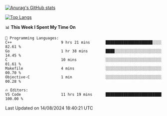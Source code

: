 [![Anurag's GitHub stats](https://github-readme-stats.vercel.app/api?username=wugouzi&count_private=true)](https://github.com/anuraghazra/github-readme-stats)

[![Top Langs](https://github-readme-stats.vercel.app/api/top-langs/?username=wugouzi&layout=compact&count_private=true&hide=html)](https://github.com/anuraghazra/github-readme-stats)

<!--START_SECTION:waka-->
📊 **This Week I Spent My Time On** 

```text
💬 Programming Languages: 
C++                      9 hrs 21 mins       █████████████████████░░░░   82.61 % 
Go                       1 hr 38 mins        ████░░░░░░░░░░░░░░░░░░░░░   14.45 % 
C                        10 mins             ░░░░░░░░░░░░░░░░░░░░░░░░░   01.61 % 
Makefile                 4 mins              ░░░░░░░░░░░░░░░░░░░░░░░░░   00.70 % 
Objective-C              1 min               ░░░░░░░░░░░░░░░░░░░░░░░░░   00.28 % 

🔥 Editors: 
VS Code                  11 hrs 19 mins      █████████████████████████   100.00 % 
```


 Last Updated on 14/08/2024 18:40:21 UTC
<!--END_SECTION:waka-->

<!--
**wugouzi/wugouzi** is a ✨ _special_ ✨ repository because its `README.md` (this file) appears on your GitHub profile.

Here are some ideas to get you started:

- 🔭 I’m currently working on ...
- 🌱 I’m currently learning ...
- 👯 I’m looking to collaborate on ...
- 🤔 I’m looking for help with ...
- 💬 Ask me about ...
- 📫 How to reach me: ...
- 😄 Pronouns: ...
- ⚡ Fun fact: ...
-->
